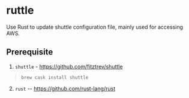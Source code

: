 # ruttle

Use Rust to update shuttle configuration file, mainly used for accessing AWS.

## Prerequisite
1. `shuttle` - <https://github.com/fitztrev/shuttle>
> `brew cask install shuttle`

2. `rust` -- <https://github.com/rust-lang/rust> 
